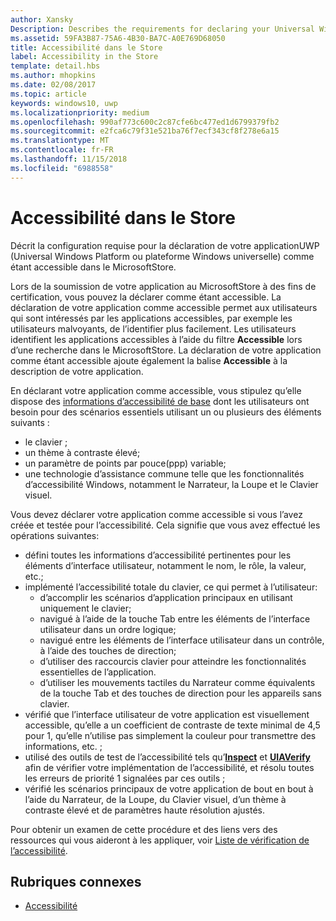 ```yaml
---
author: Xansky
Description: Describes the requirements for declaring your Universal Windows Platform (UWP) app as accessible in the Microsoft Store.
ms.assetid: 59FA3B87-75A6-4B30-BA7C-A0E769D68050
title: Accessibilité dans le Store
label: Accessibility in the Store
template: detail.hbs
ms.author: mhopkins
ms.date: 02/08/2017
ms.topic: article
keywords: windows10, uwp
ms.localizationpriority: medium
ms.openlocfilehash: 990af773c600c2c87cfe6bc477ed1d6799379fb2
ms.sourcegitcommit: e2fca6c79f31e521ba76f7ecf343cf8f278e6a15
ms.translationtype: MT
ms.contentlocale: fr-FR
ms.lasthandoff: 11/15/2018
ms.locfileid: "6988558"
---
```

# <a name="accessibility-in-the-store"></a>Accessibilité dans le Store  



Décrit la configuration requise pour la déclaration de votre applicationUWP (Universal Windows Platform ou plateforme Windows universelle) comme étant accessible dans le MicrosoftStore.

Lors de la soumission de votre application au MicrosoftStore à des fins de certification, vous pouvez la déclarer comme étant accessible. La déclaration de votre application comme accessible permet aux utilisateurs qui sont intéressés par les applications accessibles, par exemple les utilisateurs malvoyants, de l’identifier plus facilement. Les utilisateurs identifient les applications accessibles à l’aide du filtre **Accessible** lors d’une recherche dans le MicrosoftStore. La déclaration de votre application comme étant accessible ajoute également la balise **Accessible** à la description de votre application.

En déclarant votre application comme accessible, vous stipulez qu’elle dispose des [informations d’accessibilité de base](basic-accessibility-information.md) dont les utilisateurs ont besoin pour des scénarios essentiels utilisant un ou plusieurs des éléments suivants :

* le clavier ;
* un thème à contraste élevé;
* un paramètre de points par pouce(ppp) variable;
* une technologie d’assistance commune telle que les fonctionnalités d’accessibilité Windows, notamment le Narrateur, la Loupe et le Clavier visuel.

Vous devez déclarer votre application comme accessible si vous l’avez créée et testée pour l’accessibilité. Cela signifie que vous avez effectué les opérations suivantes:

* défini toutes les informations d’accessibilité pertinentes pour les éléments d’interface utilisateur, notamment le nom, le rôle, la valeur, etc.;
* implémenté l’accessibilité totale du clavier, ce qui permet à l’utilisateur:
    * d’accomplir les scénarios d’application principaux en utilisant uniquement le clavier;
    * navigué à l’aide de la touche Tab entre les éléments de l’interface utilisateur dans un ordre logique;
    * navigué entre les éléments de l’interface utilisateur dans un contrôle, à l’aide des touches de direction;
    * d’utiliser des raccourcis clavier pour atteindre les fonctionnalités essentielles de l’application.
    * d’utiliser les mouvements tactiles du Narrateur comme équivalents de la touche Tab et des touches de direction pour les appareils sans clavier.
* vérifié que l’interface utilisateur de votre application est visuellement accessible, qu’elle a un coefficient de contraste de texte minimal de 4,5 pour 1, qu’elle n’utilise pas simplement la couleur pour transmettre des informations, etc. ;
* utilisé des outils de test de l’accessibilité tels qu’[**Inspect**](https://msdn.microsoft.com/library/windows/desktop/Dd318521) et [**UIAVerify**](https://msdn.microsoft.com/library/windows/desktop/Hh920986) afin de vérifier votre implémentation de l’accessibilité, et résolu toutes les erreurs de priorité 1 signalées par ces outils ;
* vérifié les scénarios principaux de votre application de bout en bout à l’aide du Narrateur, de la Loupe, du Clavier visuel, d’un thème à contraste élevé et de paramètres haute résolution ajustés.

Pour obtenir un examen de cette procédure et des liens vers des ressources qui vous aideront à les appliquer, voir [Liste de vérification de l’accessibilité](accessibility-checklist.md).

<span id="related_topics"/>

## <a name="related-topics"></a>Rubriques connexes    
* [Accessibilité](accessibility.md) 
